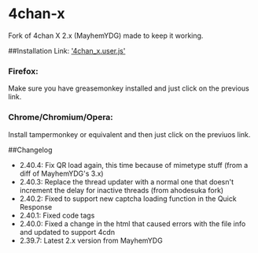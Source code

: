 4chan-x
=======

Fork of 4chan X 2.x (MayhemYDG) made to keep it working.

##Installation
Link: ['4chan_x.user.js'](https://github.com/loadletter/4chan-x/raw/master/4chan_x.user.js)


### Firefox:

Make sure you have greasemonkey installed and just click on the previous link.

### Chrome/Chromium/Opera:

Install tampermonkey or equivalent and then just click on the previuos link.


##Changelog
- 2.40.4: Fix QR load again, this time because of mimetype stuff (from a diff of MayhemYDG's 3.x)
- 2.40.3: Replace the thread updater with a normal one that doesn't increment the delay for inactive threads (from ahodesuka fork)
- 2.40.2: Fixed to support new captcha loading function in the Quick Response
- 2.40.1: Fixed code tags
- 2.40.0: Fixed a change in the html that caused errors with the file info and updated to support 4cdn
- 2.39.7: Latest 2.x version from MayhemYDG
